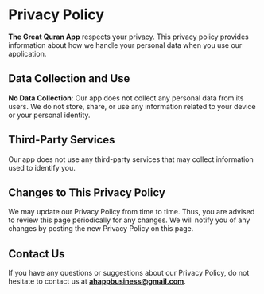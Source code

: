 # Privacy Policy

**The Great Quran App** respects your privacy. This privacy policy provides information about how we handle your personal data when you use our application.

## Data Collection and Use

**No Data Collection**: Our app does not collect any personal data from its users. We do not store, share, or use any information related to your device or your personal identity.

## Third-Party Services

Our app does not use any third-party services that may collect information used to identify you.

## Changes to This Privacy Policy

We may update our Privacy Policy from time to time. Thus, you are advised to review this page periodically for any changes. We will notify you of any changes by posting the new Privacy Policy on this page.

## Contact Us

If you have any questions or suggestions about our Privacy Policy, do not hesitate to contact us at **ahappbusiness@gmail.com**.
